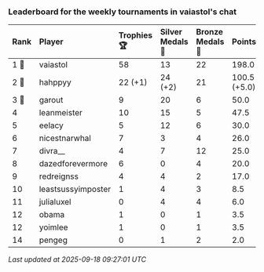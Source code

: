 ### Leaderboard for the weekly tournaments in vaiastol's chat

| Rank  | Player             | Trophies 🏆 | Silver Medals 🥈 | Bronze Medals 🥉 | Points       |
|:------|:-------------------|:------------|:-----------------|:-----------------|:-------------|
| 1 🥇  | vaiastol           | 58          | 13               | 22               | 198.0        |
| 2 🥈  | hahppyy            | 22 (+1)     | 24 (+2)          | 21               | 100.5 (+5.0) |
| 3 🥉  | garout             | 9           | 20               | 6                | 50.0         |
| 4     | leanmeister        | 10          | 15               | 5                | 47.5         |
| 5     | eelacy             | 5           | 12               | 6                | 30.0         |
| 6     | nicestnarwhal      | 7           | 3                | 4                | 26.0         |
| 7     | divra__            | 4           | 7                | 12               | 25.0         |
| 8     | dazedforevermore   | 6           | 0                | 4                | 20.0         |
| 9     | redreignss         | 4           | 4                | 2                | 17.0         |
| 10    | leastsussyimposter | 1           | 4                | 3                | 8.5          |
| 11    | julialuxel         | 0           | 4                | 4                | 6.0          |
| 12    | obama              | 1           | 0                | 1                | 3.5          |
| 12    | yoimlee            | 1           | 0                | 1                | 3.5          |
| 14    | pengeg             | 0           | 1                | 2                | 2.0          |

_Last updated at 2025-09-18 09:27:01 UTC_
